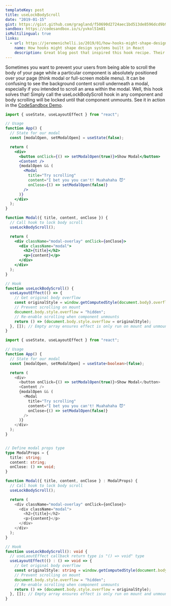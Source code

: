 ```yaml
---
templateKey: post
title: useLockBodyScroll
date: "2019-01-15"
gist: https://gist.github.com/gragland/f50690d2724aec1bd513de8596dcd9b9
sandbox: https://codesandbox.io/s/yvkol51m81
isMultilingual: true
links:
  - url: https://jeremenichelli.io/2019/01/how-hooks-might-shape-design-systems-built-in-react/
    name: How hooks might shape design systems built in React
    description: Great blog post that inspired this hook recipe. Their version of the useLockBodyScroll hook accepts a toggle argument to give more control over lock state.
---
```


Sometimes you want to prevent your users from being able to scroll the body of your page while a particular component is absolutely positioned over your page (think modal or full-screen mobile menu). It can be confusing to see the background content scroll underneath a modal, especially if you intended to scroll an area within the modal. Well, this hook solves that! Simply call the useLockBodyScroll hook in any component and body scrolling will be locked until that component unmounts. See it in action in the [CodeSandbox Demo](https://codesandbox.io/s/yvkol51m81).

```jsx
import { useState, useLayoutEffect } from "react";

// Usage
function App() {
  // State for our modal
  const [modalOpen, setModalOpen] = useState(false);

  return (
    <div>
      <button onClick={() => setModalOpen(true)}>Show Modal</button>
      <Content />
      {modalOpen && (
        <Modal
          title="Try scrolling"
          content="I bet you you can't! Muahahaha 😈"
          onClose={() => setModalOpen(false)}
        />
      )}
    </div>
  );
}

function Modal({ title, content, onClose }) {
  // Call hook to lock body scroll
  useLockBodyScroll();

  return (
    <div className="modal-overlay" onClick={onClose}>
      <div className="modal">
        <h2>{title}</h2>
        <p>{content}</p>
      </div>
    </div>
  );
}

// Hook
function useLockBodyScroll() {
  useLayoutEffect(() => {
    // Get original body overflow
    const originalStyle = window.getComputedStyle(document.body).overflow;
    // Prevent scrolling on mount
    document.body.style.overflow = "hidden";
    // Re-enable scrolling when component unmounts
    return () => (document.body.style.overflow = originalStyle);
  }, []); // Empty array ensures effect is only run on mount and unmount
}
```

```typescript
import { useState, useLayoutEffect } from "react";

// Usage
function App() {
  // State for our modal
  const [modalOpen, setModalOpen] = useState<boolean>(false);

  return (
    <div>
      <button onClick={() => setModalOpen(true)}>Show Modal</button>
      <Content />
      {modalOpen && (
        <Modal
          title="Try scrolling"
          content="I bet you you can't! Muahahaha 😈"
          onClose={() => setModalOpen(false)}
        />
      )}
    </div>
  );
}


// Define modal props type
type ModalProps = {
  title: string;
  content: string;
  onClose: () => void;
}

function Modal({ title, content, onClose } : ModalProps) {
  // Call hook to lock body scroll
  useLockBodyScroll();

  return (
    <div className="modal-overlay" onClick={onClose}>
      <div className="modal">
        <h2>{title}</h2>
        <p>{content}</p>
      </div>
    </div>
  );
}

// Hook
function useLockBodyScroll(): void {
  // useLaoutEffect callback return type is "() => void" type
  useLayoutEffect(() : () => void => {
    // Get original body overflow
    const originalStyle: string = window.getComputedStyle(document.body).overflow;
    // Prevent scrolling on mount
    document.body.style.overflow = "hidden";
    // Re-enable scrolling when component unmounts
    return () => (document.body.style.overflow = originalStyle);
  }, []); // Empty array ensures effect is only run on mount and unmount
}
```
